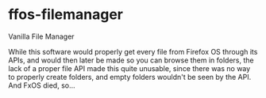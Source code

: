 # ffos-filemanager
Vanilla File Manager

While this software would properly get every file from Firefox OS through its APIs, and would then later be made so you can browse them in folders, the lack of a proper file API made this quite unusable, since there was no way to properly create folders, and empty folders wouldn't be seen by the API. And FxOS died, so...
